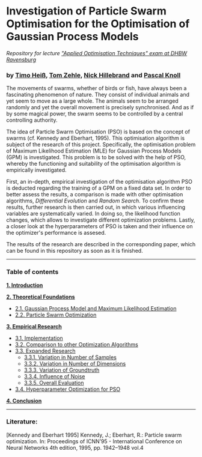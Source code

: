 # Investigation of Particle Swarm Optimisation for the Optimisation of Gaussian Process Models

*Repository for lecture ["Applied Optimisation Techniques" exam at DHBW Ravensburg](https://github.com/PascalKnoll/Investigation-of-Particle-Swarm-Optimization/blob/main/Projektbeschreibung.Rmd)*

### by [Timo Heiß](https://www.linkedin.com/in/timo-hei%C3%9F/), [Tom Zehle](https://www.linkedin.com/in/tom-zehle/), [Nick Hillebrand](https://www.linkedin.com/in/nick-hillebrand-395466218/) and [Pascal Knoll](https://www.linkedin.com/in/knoll-pascal/)

The movements of swarms, whether of birds or fish, have always been a fascinating phenomenon of nature. They consist of individual animals and yet seem to move as a large whole.  The animals seem to be arranged randomly and yet the overall movement is precisely synchronised. And as if by some magical power, the swarm seems to be controlled by a central controlling authority.

The idea of Particle Swarm Optimisation (PSO) is based on the concept of swarms (cf. Kennedy and Eberhart, 1995). This optimisation algorithm is subject of the research of this project. Specifically, the optimisation problem of Maximum Likelihood Estimation (MLE) for Gaussian Process Models (GPM) is investigated. This problem is to be solved with the help of PSO, whereby the functioning and suitability of the optimisation algorithm is empirically investigated.

First, an in-depth, empirical investigation of the optimisation algorithm PSO is deducted regarding the training of a GPM on a fixed data set. In order to better assess the results, a comparison is made with other optimisation algorithms, *Differential Evolution* and *Random Search*. To confirm these results, further research is then carried out, in which various influencing variables are systematically varied. In doing so, the likelihood function changes, which allows to investigate different optimization problems. Lastly, a closer look at the hyperparameters of PSO is taken and their influence on the optimizer's performance is assesed.

The results of the research are described in the corresponding paper, which can be found in this repository as soon as it is finished.

---

### Table of contents

 **[1. Introduction](#heading--1)**

**[2. Theoretical Foundations](#heading--2)**

  * [2.1. Gaussian Process Model and Maximum Likelihood Estimation](#heading--2-1)
  * [2.2. Particle Swarm Optimization](#heading--2-2)
  
**[3. Empirical Research](#heading--3)**

  * [3.1. Implementation](https://github.com/PascalKnoll/Investigation-of-Particle-Swarm-Optimization)
  * [3.2. Comparison to other Optimization Algorithms](https://github.com/PascalKnoll/Investigation-of-Particle-Swarm-Optimization/blob/main/AOT_Notebook_ch320.ipynb)
  * [3.3. Expanded Research](#heading--3-3)
    * [3.3.1. Variation in Number of Samples](https://github.com/PascalKnoll/Investigation-of-Particle-Swarm-Optimization/blob/main/AOT_Notebook_ch331.ipynb)
    * [3.3.2. Variation in Number of Dimensions](https://github.com/PascalKnoll/Investigation-of-Particle-Swarm-Optimization/blob/main/AOT_Notebook_ch332.ipynb)
    * [3.3.3. Variation of Groundtruth](https://github.com/PascalKnoll/Investigation-of-Particle-Swarm-Optimization/blob/main/AOT_Notebook_ch333.ipynb)
    * [3.3.4. Influence of Noise](https://github.com/PascalKnoll/Investigation-of-Particle-Swarm-Optimization/blob/main/AOT_Notebook_ch334.ipynb)
    * [3.3.5. Overall Evaluation](https://github.com/PascalKnoll/Investigation-of-Particle-Swarm-Optimization/blob/main/AOT_Notebook_ch335.ipynb)
  * [3.4. Hyperparameter Optimization for PSO](https://github.com/PascalKnoll/Investigation-of-Particle-Swarm-Optimization/blob/main/AOT_Notebook_ch340.ipynb)
  
**[4. Conclusion](#heading--4)**

---

### Literature:

[Kennedy and Eberhart 1995] Kennedy, J.; Eberhart, R.: Particle swarm optimization. In: Proceedings of ICNN’95 - International Conference on Neural Networks 4th edition, 1995, pp. 1942–1948 vol.4
